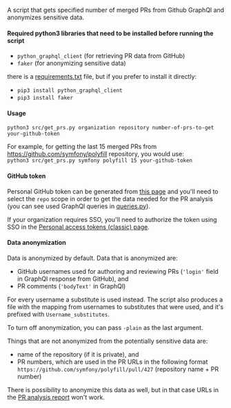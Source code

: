 A script that gets specified number of merged PRs from Github GraphQl and anonymizes sensitive data.

#### Required python3 libraries that need to be installed before running the script
- `python_graphql_client` (for retrieving PR data from GitHub)
- `faker` (for anonymizing sensitive data)

there is a [requirements.txt](https://github.com/dragan-stepanovic/get_github_prs/blob/main/requirements.txt) file, but if you prefer to install it directly:  
- `pip3 install python_graphql_client`  
- `pip3 install faker`
  
  
#### Usage 
`python3 src/get_prs.py organization repository number-of-prs-to-get your-github-token`

For example, for getting the last 15 merged PRs from https://github.com/symfony/polyfill repository, you would use:   
`python3 src/get_prs.py symfony polyfill 15 your-github-token`  
  
#### GitHub token
Personal GitHub token can be generated from [this page](https://github.com/settings/tokens/new) and you'll need to select the `repo` scope in order to get the data needed for the PR analysis (you can see used GraphQl queries in [queries.py](https://github.com/dragan-stepanovic/get_github_prs/blob/main/src/queries.py)).  

If your organization requires SSO, you'll need to authorize the token using SSO in the [Personal access tokens (classic) page](https://github.com/settings/tokens).
  
  
#### Data anonymization  
Data is anonymized by default.
Data that is anonymized are:  
- GitHub usernames used for authoring and reviewing PRs (`'login'` field in GraphQl response from GitHub), and
- PR comments (`'bodyText'` in GraphQl)

For every username a substitute is used instead. The script also produces a file with the mapping from usernames to substitutes that were used, and it's prefixed with `Username_substitutes`. 

To turn off anonymization, you can pass `-plain` as the last argument.

Things that are not anonymized from the potentially sensitive data are:  
- name of the repository (if it is private), and
- PR numbers, which are used in the PR URLs in the following format `https://github.com/symfony/polyfill/pull/427` (repository name + PR number)

There is possibility to anonymize this data as well, but in that case URLs in the [PR analysis report](https://app.co-create.team/) won't work.

